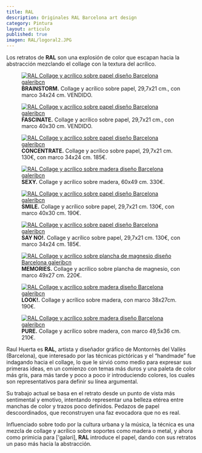 ```yaml
---
title: RAL
description: Originales RAL Barcelona art design 
category: Pintura
layout: articulo
published: true
imagen: RAL/logoral2.JPG
---
```

Los retratos de **RAL** son una explosión de color que escapan hacia la abstracción mezclando el collage con la textura del acrílico.

<div class="figure-group">
<figure>
	<a href="/images/RAL/brainstorm.jpg"><img src="/images/RAL/brainstorm.jpg" alt="RAL Collage y acrílico sobre papel diseño Barcelona galeribcn"></a>
	<figcaption><b>BRAINSTORM.</b>
Collage y acrílico sobre papel, 29,7x21 cm., con marco 34x24 cm. VENDIDO.</figcaption>
</figure>

<figure>
	<a href="/images/RAL/fascinate.jpg"><img src="/images/RAL/fascinate.jpg" alt="RAL Collage y acrílico sobre papel diseño Barcelona galeribcn"></a>
<figcaption><b>FASCINATE.</b> 
Collage y acrílico sobre papel, 29,7x21 cm., con marco 40x30 cm. VENDIDO.</figcaption>
</figure>

<figure>
	<a href="/images/RAL/concentrate.jpg"><img src="/images/RAL/concentrate.jpg" alt="RAL Collage y acrílico sobre papel diseño Barcelona galeribcn"></a>
<figcaption><b>CONCENTRATE.</b> 
Collage y acrílico sobre papel, 29,7x21 cm. 130€, con marco 34x24 cm. 185€.</figcaption>
</figure>

<figure>
	<a href="/images/RAL/sexy.jpg"><img src="/images/RAL/sexy.jpg" alt="RAL Collage y acrílico sobre madera diseño Barcelona galeribcn"></a>
	<figcaption><b>SEXY.</b>
Collage y acrílico sobre madera, 60x49 cm. 330€.</figcaption>
</figure>

<figure>
	<a href="/images/RAL/smile.jpg"><img src="/images/RAL/smile.jpg" alt="RAL Collage y acrílico sobre papel diseño Barcelona galeribcn"></a>
<figcaption><b>SMILE.</b> 
Collage y acrílico sobre papel, 29,7x21 cm. 130€, con marco 40x30 cm. 190€.</figcaption>
</figure>

<figure>
	<a href="/images/RAL/say no.jpg"><img src="/images/RAL/say no.jpg" alt="RAL Collage y acrílico sobre papel diseño Barcelona galeribcn"></a>
<figcaption><b>SAY NO!.</b> 
Collage y acrílico sobre papel, 29,7x21 cm. 130€, con marco 34x24 cm. 185€.</figcaption>
</figure>

<figure>
	<a href="/images/RAL/memories.jpg"><img src="/images/RAL/memories.jpg" alt="RAL Collage y acrílico sobre plancha de magnesio diseño Barcelona galeribcn"></a>
	<figcaption><b>MEMORIES.</b>
Collage y acrílico sobre plancha de magnesio, con marco 49x27 cm. 220€.</figcaption>
</figure>

<figure>
	<a href="/images/RAL/look.jpg"><img src="/images/RAL/look.jpg" alt="RAL Collage y acrílico sobre madera diseño Barcelona galeribcn"></a>
<figcaption><b>LOOK!.</b> 
Collage y acrílico sobre madera, con marco 38x27cm. 190€.</figcaption>
</figure>

<figure>
	<a href="/images/RAL/pure.jpg"><img src="/images/RAL/pure.jpg" alt="RAL Collage y acrílico sobre madera diseño Barcelona galeribcn"></a>
<figcaption><b>PURE.</b> 
Collage y acrílico sobre madera, con marco 49,5x36 cm. 210€.</figcaption>
</figure>
</div>

Raul Huerta es **RAL**, artista y diseñador gráfico de Montornès del Vallès (Barcelona), que interesado por las técnicas pictóricas y el “handmade” fue indagando hacia el collage, lo que le sirvió como medio para expresar sus primeras ideas, en un comienzo con temas más duros y una paleta de color más gris, para más tarde y poco a poco ir introduciendo colores, los cuales son representativos para definir su línea argumental.

Su trabajo actual se basa en el retrato desde un punto de vista más sentimental y emotivo, intentando representar una belleza etérea entre manchas de color y trazos poco definidos. Pedazos de papel descoordinados, que reconstruyen una faz evocadora que no es real.

Influenciado sobre todo por la cultura urbana y la música, la técnica es una mezcla de collage y acrílico sobre soportes como madera o metal, y ahora como primicia para ['galəri], **RAL** introduce el papel, dando con sus retratos un paso más hacia la abstracción.


